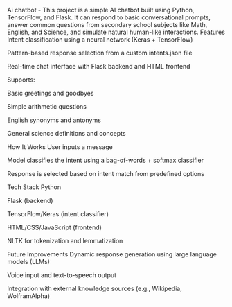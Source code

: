 Ai chatbot - This project is a simple AI chatbot built using Python, TensorFlow, and Flask. It can respond to basic conversational prompts, answer common questions from secondary school subjects like Math, English, and Science, and simulate natural human-like interactions.
Features
Intent classification using a neural network (Keras + TensorFlow)

Pattern-based response selection from a custom intents.json file

Real-time chat interface with Flask backend and HTML frontend

Supports:

Basic greetings and goodbyes

Simple arithmetic questions

English synonyms and antonyms

General science definitions and concepts

How It Works
User inputs a message

Model classifies the intent using a bag-of-words + softmax classifier

Response is selected based on intent match from predefined options

Tech Stack
Python

Flask (backend)

TensorFlow/Keras (intent classifier)

HTML/CSS/JavaScript (frontend)

NLTK for tokenization and lemmatization

Future Improvements
Dynamic response generation using large language models (LLMs)

Voice input and text-to-speech output

Integration with external knowledge sources (e.g., Wikipedia, WolframAlpha)
